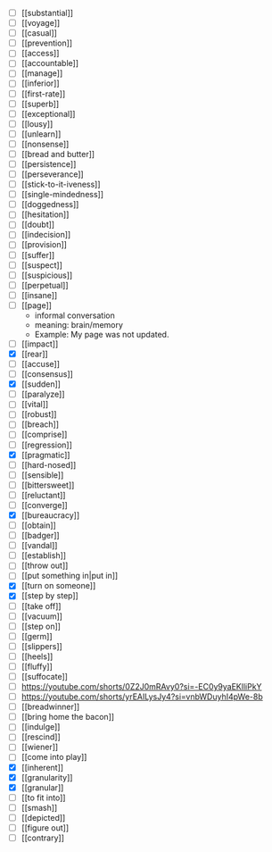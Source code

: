 - [ ] [[substantial]]
- [ ] [[voyage]]
- [ ] [[casual]]
- [ ] [[prevention]]
- [ ] [[access]]
- [ ] [[accountable]]
- [ ] [[manage]]
- [ ] [[inferior]]
- [ ] [[first-rate]]
- [ ] [[superb]]
- [ ] [[exceptional]]
- [ ] [[lousy]]
- [ ] [[unlearn]]
- [ ] [[nonsense]]
- [ ] [[bread and butter]]
- [ ] [[persistence]]
- [ ] [[perseverance]]
- [ ] [[stick-to-it-iveness]]
- [ ] [[single-mindedness]]
- [ ] [[doggedness]]
- [ ] [[hesitation]]
- [ ] [[doubt]]
- [ ] [[indecision]]
- [ ] [[provision]]
- [ ] [[suffer]]
- [ ] [[suspect]]
- [ ] [[suspicious]]
- [ ] [[perpetual]]
- [ ] [[insane]]
- [ ] [[page]]
	- informal conversation
	- meaning: brain/memory
	- Example: My page was not updated.
- [ ] [[impact]]
- [x] [[rear]]
- [ ] [[accuse]]
- [ ] [[consensus]]
- [x] [[sudden]]
- [ ] [[paralyze]]
- [ ] [[vital]]
- [ ] [[robust]]
- [ ] [[breach]]
- [ ] [[comprise]]
- [ ] [[regression]]
- [x] [[pragmatic]]
- [ ] [[hard-nosed]]
- [ ] [[sensible]]
- [ ] [[bittersweet]]
- [ ] [[reluctant]]
- [ ] [[converge]]
- [x] [[bureaucracy]]
- [ ] [[obtain]]
- [ ] [[badger]]
- [ ] [[vandal]]
- [ ] [[establish]]
- [ ] [[throw out]]
- [ ] [[put something in|put in]]
- [x] [[turn on someone]]
- [x] [[step by step]]
- [ ] [[take off]]
- [ ] [[vacuum]]
- [ ] [[step on]]
- [ ] [[germ]]
- [ ] [[slippers]]
- [ ] [[heels]]
- [ ] [[fluffy]]
- [ ] [[suffocate]]
- [ ] https://youtube.com/shorts/0Z2J0mRAvy0?si=-EC0y9yaEKlliPkY
- [ ] https://youtube.com/shorts/yrEAILysJy4?si=vnbWDuyhI4pWe-8b
- [ ] [[breadwinner]]
- [ ] [[bring home the bacon]]
- [ ] [[indulge]]
- [ ] [[rescind]]
- [ ] [[wiener]]
- [ ] [[come into play]]
- [x] [[inherent]]
- [x] [[granularity]]
- [x] [[granular]]
- [ ] [[to fit into]]
- [ ] [[smash]]
- [ ] [[depicted]]
- [ ] [[figure out]]
- [ ] [[contrary]]